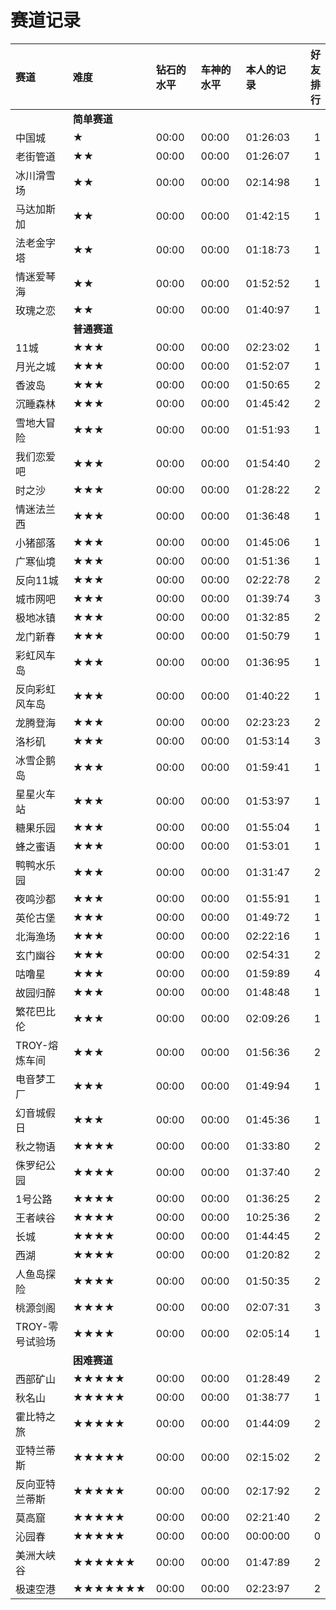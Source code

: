 # 赛道记录

赛道|难度|钻石的水平|车神的水平|本人的记录|好友排行
:-|:-|:-|:-|:-|-:
||**简单赛道**|||
中国城|★|00:00|00:00|01:26:03|1
老街管道|★★|00:00|00:00|01:26:07|1
冰川滑雪场|★★|00:00|00:00|02:14:98|1
马达加斯加|★★|00:00|00:00|01:42:15|1
法老金字塔|★★|00:00|00:00|01:18:73|1
情迷爱琴海|★★|00:00|00:00|01:52:52|1
玫瑰之恋|★★|00:00|00:00|01:40:97|1
||**普通赛道**||
11城|★★★|00:00|00:00|02:23:02|1
月光之城|★★★|00:00|00:00|01:52:07|1
香波岛|★★★|00:00|00:00|01:50:65|2
沉睡森林|★★★|00:00|00:00|01:45:42|2
雪地大冒险|★★★|00:00|00:00|01:51:93|1
我们恋爱吧|★★★|00:00|00:00|01:54:40|2
时之沙|★★★|00:00|00:00|01:28:22|2
情迷法兰西|★★★|00:00|00:00|01:36:48|1
小猪部落|★★★|00:00|00:00|01:45:06|1
广寒仙境|★★★|00:00|00:00|01:51:36|1
反向11城|★★★|00:00|00:00|02:22:78|2
城市网吧|★★★|00:00|00:00|01:39:74|3
极地冰镇|★★★|00:00|00:00|01:32:85|2
龙门新春|★★★|00:00|00:00|01:50:79|1
彩虹风车岛|★★★|00:00|00:00|01:36:95|1
反向彩虹风车岛|★★★|00:00|00:00|01:40:22|1
龙腾登海|★★★|00:00|00:00|02:23:23|2
洛杉矶|★★★|00:00|00:00|01:53:14|3
冰雪企鹅岛|★★★|00:00|00:00|01:59:41|1
星星火车站|★★★|00:00|00:00|01:53:97|1
糖果乐园|★★★|00:00|00:00|01:55:04|1
蜂之蜜语|★★★|00:00|00:00|01:53:01|1
鸭鸭水乐园|★★★|00:00|00:00|01:31:47|2
夜鸣沙都|★★★|00:00|00:00|01:55:91|1
英伦古堡|★★★|00:00|00:00|01:49:72|1
北海渔场|★★★|00:00|00:00|02:22:16|1
玄门幽谷|★★★|00:00|00:00|02:54:31|2
咕噜星|★★★|00:00|00:00|01:59:89|4
故园归醉|★★★|00:00|00:00|01:48:48|1
繁花巴比伦|★★★|00:00|00:00|02:09:26|1
TROY-熔炼车间|★★★|00:00|00:00|01:56:36|2
电音梦工厂|★★★|00:00|00:00|01:49:94|1
幻音城假日|★★★|00:00|00:00|01:45:36|1
秋之物语|★★★★|00:00|00:00|01:33:80|2
侏罗纪公园|★★★★|00:00|00:00|01:37:40|2
1号公路|★★★★|00:00|00:00|01:36:25|2
王者峡谷|★★★★|00:00|00:00|10:25:36|2
长城|★★★★|00:00|00:00|01:44:45|2
西湖|★★★★|00:00|00:00|01:20:82|2
人鱼岛探险|★★★★|00:00|00:00|01:50:35|2
桃源剑阁|★★★★|00:00|00:00|02:07:31|3
TROY-零号试验场|★★★★|00:00|00:00|02:05:14|1
||**困难赛道**||
西部矿山|★★★★★|00:00|00:00|01:28:49|2
秋名山|★★★★★|00:00|00:00|01:38:77|1
霍比特之旅|★★★★★|00:00|00:00|01:44:09|2
亚特兰蒂斯|★★★★★|00:00|00:00|02:15:02|2
反向亚特兰蒂斯|★★★★★|00:00|00:00|02:17:92|2
莫高窟|★★★★★|00:00|00:00|02:21:40|2
沁园春|★★★★★|00:00|00:00|00:00:00|0
美洲大峡谷|★★★★★★|00:00|00:00|01:47:89|2
极速空港|★★★★★★★|00:00|00:00|02:23:97|2




















<!-- 
★★★⭐️
 -->